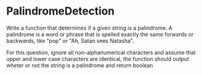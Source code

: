 PalindromeDetection
===================

Write a function that determines if a given string is a palindrome. A 
palindrome is a word or phrase that is spelled exactly the same forwards 
or backwards, like "pop" or "Ah, Satan sees Natasha". 

For this question, ignore all non-alphanumerical characters and assume 
that upper and lower case characters are identical,
the function should output wheter or not the string is a palindrome and return boolean 
